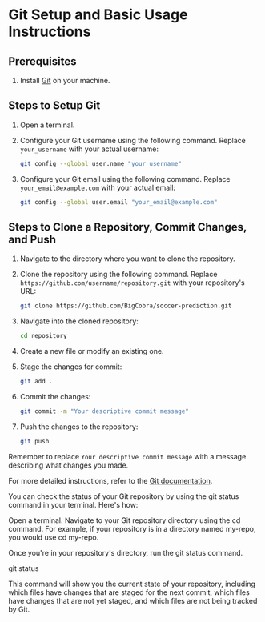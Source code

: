 # Git Setup and Basic Usage Instructions

## Prerequisites

1. Install [Git](https://git-scm.com/downloads) on your machine.

## Steps to Setup Git

1. Open a terminal.

2. Configure your Git username using the following command. Replace `your_username` with your actual username:

    ```bash
    git config --global user.name "your_username"
    ```

3. Configure your Git email using the following command. Replace `your_email@example.com` with your actual email:

    ```bash
    git config --global user.email "your_email@example.com"
    ```
## Steps to Clone a Repository, Commit Changes, and Push

1. Navigate to the directory where you want to clone the repository.

2. Clone the repository using the following command. Replace `https://github.com/username/repository.git` with your repository's URL:

    ```bash
    git clone https://github.com/BigCobra/soccer-prediction.git
    ```

3. Navigate into the cloned repository:

    ```bash
    cd repository
    ```

4. Create a new file or modify an existing one.

5. Stage the changes for commit:

    ```bash
    git add .
    ```

6. Commit the changes:

    ```bash
    git commit -m "Your descriptive commit message"
    ```

7. Push the changes to the repository:

    ```bash
    git push
    ```

Remember to replace `Your descriptive commit message` with a message describing what changes you made.

For more detailed instructions, refer to the [Git documentation](https://git-scm.com/doc).


You can check the status of your Git repository by using the git status command in your terminal. Here's how:

Open a terminal.
Navigate to your Git repository directory using the cd command. For example, if your repository is in a directory named my-repo, you would use cd my-repo.

Once you're in your repository's directory, run the git status command.

git status 

This command will show you the current state of your repository, including which files have changes that are staged for the next commit, which files have changes that are not yet staged, and which files are not being tracked by Git.